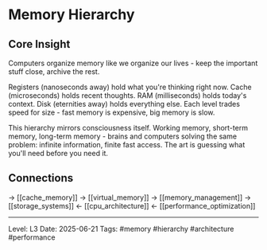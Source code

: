 # Memory Hierarchy

## Core Insight
Computers organize memory like we organize our lives - keep the important stuff close, archive the rest.

Registers (nanoseconds away) hold what you're thinking right now. Cache (microseconds) holds recent thoughts. RAM (milliseconds) holds today's context. Disk (eternities away) holds everything else. Each level trades speed for size - fast memory is expensive, big memory is slow.

This hierarchy mirrors consciousness itself. Working memory, short-term memory, long-term memory - brains and computers solving the same problem: infinite information, finite fast access. The art is guessing what you'll need before you need it.

## Connections
→ [[cache_memory]]
→ [[virtual_memory]]
→ [[memory_management]]
→ [[storage_systems]]
← [[cpu_architecture]]
← [[performance_optimization]]

---
Level: L3
Date: 2025-06-21
Tags: #memory #hierarchy #architecture #performance
